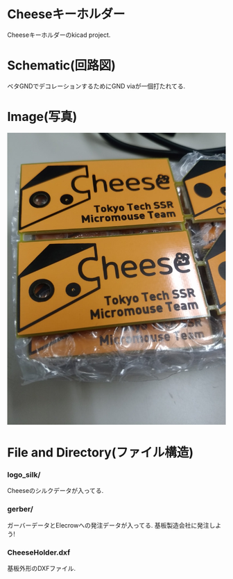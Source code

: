 # Cheeseキーホルダー
Cheeseキーホルダーのkicad project.
# Schematic(回路図)
ベタGNDでデコレーションするためにGND viaが一個打たれてる.
# Image(写真)
![image](./image/image.png)
# File and Directory(ファイル構造)
### logo_silk/
Cheeseのシルクデータが入ってる.
### gerber/
ガーバーデータとElecrowへの発注データが入ってる. 基板製造会社に発注しよう!
### CheeseHolder.dxf
基板外形のDXFファイル.
